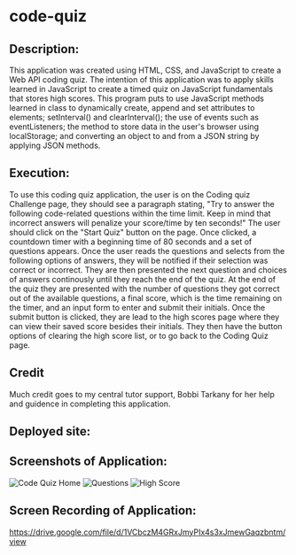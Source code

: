 # code-quiz

## Description:
This application was created using HTML, CSS, and JavaScript to create a Web API coding quiz. The intention of this application was to apply skills learned in JavaScript to create a timed quiz on JavaScript fundamentals that stores high scores. This program puts to use JavaScript methods learned in class to dynamically create, append and set attributes to elements; setInterval() and clearInterval(); the use of events such as  eventListeners; the method to store data in the user's browser using localStorage; and converting an object to and from a JSON string by applying JSON methods. 


## Execution: 

To use this coding quiz application, the user is on the Coding quiz Challenge page, they should see a paragraph stating, "Try to answer the following code-related questions within the time limit. Keep in mind that incorrect answers will penalize your score/time by ten seconds!" The user should click on the "Start Quiz" button on the page. Once clicked, a countdown timer with a beginning time of 80 seconds and a set of questions appears. Once the user reads the questions and selects from the following options of answers, they will be notified if their selection was correct or incorrect. They are then presented the next question and choices of answers continously until they reach the end of the quiz. At the end of the quiz they are presented with the number of questions they got correct out of the available questions, a final score, which is the time remaining on the timer, and an input form to enter and submit their initials. Once the submit button is clicked, they are lead to the high scores page where they can view their saved score besides their initials. They then have the button options of clearing the high score list, or to go back to the Coding Quiz page. 

## Credit 
Much credit goes to my central tutor support, Bobbi Tarkany for her help and guidence in completing this application. 

## Deployed site:



## Screenshots of Application:

![Code Quiz Home](https://user-images.githubusercontent.com/121972113/220174119-c59978a4-6d3e-4fe5-b801-ed288f30e4a7.png)
![Questions](https://user-images.githubusercontent.com/121972113/220174137-675fbb88-5275-4ccd-97f7-efb5481fc469.png)
![High Score](http://user-images.githubusercontent.com/121972113/220174158-9d586b7b-5944-4003-8443-9822f8cb77ac.png)

## Screen Recording of Application:
https://drive.google.com/file/d/1VCbczM4GRxJmyPIx4s3xJmewGaqzbntm/view

